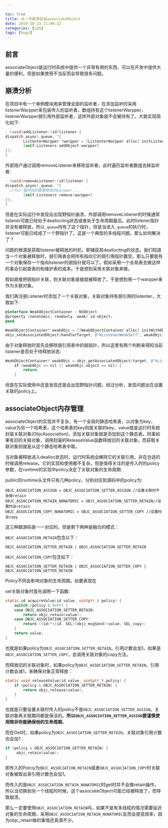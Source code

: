 ```yaml
---

toc: true
title: 从一次崩溃谈谈associateObject
date: 2019-10-23 21:06:22
categories: [iOS]
tags: [bugs]
---
```


## 前言

associateObject是运行时系统中提供一个非常有用的东西，可以在开发中提供大量的便利，但是如果使用不当反而会导致很多问题。

<!--more-->

## 崩溃分析

在项目中有一个单例模块用来管理全部的监听者，在添加监听时采用listenerWarpper来包装传入的监听者，数组持有这个listenerWarpper，listenerWarpper弱引用外部监听者，这样外部对象就不会被持有了。大致实现简化如下:

```objective-c
- (void)addListener:(id)listener {
dispatch_async(_queue, ^{
		ListenterWarpper *warpper = [ListenterWarpper alloc] initListener];
		[self.Listeners addObject:warpper]
});
}
```

外部用户通过调用removeListener来移除监听者，此时遍历监听者数组去掉监听者:

```objective-c
- (void)removeListener:(id)listener {
dispatch_async(_queue, ^{
  //for 循环找到需要移除的warpper ...
		[self.Listeners remove:warpper]
});
}
```

但是在实际运行中发现会出现野指针崩溃，外部调用removeListener的时候通常listener可能已经处于deallocting状态或者处于生命周期最后。此时listener指针并没有被释放，所以``_queue``持有了这个指针，但是当进入``_queue``的执行时，listener可能已经成了一个野指针了。这是一个典型的多线程问题。那么如何解决了？

问题的根源是获取listener被释放的时机，即捕获其deallocting的状态。我们知道当一个对象被释放时，弱引用表会把所有指向它的弱引用指针置空。那么只要能有一个对象保存一个指向listener的弱指针就可以了。假如采用一个全局表去做这样的事会引起查表的和维护表的成本。于是想到采用关联对象来做。

假如直接把弱指针关联，则关联对象直接就被释放了，于是想到用一个warpper来作为关联对象。

我们再注册Listener时添加了一个关联对象，关联对象持有弱引用的listenter，大致如下:

```objective-c
@interface WeakObjectContainer : NSObject
@property (nonatomic, readonly, weak) id object;
@end
```

```objective-c
WeakObjectContainer* weakObjc = [[WeakObjectContainer alloc] initWithObject:listener];
objc_setAssociatedObject(handlerTarget, @"kListenerWeakSelf", weakObjc, OBJC_ASSOCIATION_RETAIN_NONATOMIC);
```

由于对象释放时首先会移除弱引用表中的弱指针，所以这里有两个判断来得知当前listener是否处于待释放状态:

```objective-c
WeakObjectContainer* weakObjc = objc_getAssociatedObject(target, @"kListenerWeakSelf");
    if (weakObjc == nil || weakObjc.object == nil) {
        return;
    }
```

但是在实际使用中还是发现还是会出现野指针问题，经过分析，发现问题出在设置关联的policy上。

## associateObject内存管理

associateObject的实现并不复杂，有一个全局的静态哈希表，以对象为key，value为另一个哈希表，这个哈希表的key则是关联的key，value就是运行时系统封装关联对象(ObjcAssociation)。添加关联对象就是添加到这个静态表。同事如果有旧的关联对象，调用封装的ReleaseValue函数释放旧的关联对象。而获取关联对象则就是从这个静态哈希表中取。

当对象被释放进入dealloc状态时，运行时系统会解除它的关联引用，并在合适的时候调用release。它的实现和使用都不复杂。但是值得关注的是传入时的policy参数，在runtime的实现中policy决定了关联对象的生命周期:

public的runtime头文件只有几种policy，分别对应到源码中的policy为:

```
OBJC_ASSOCIATION_ASSIGN = OBJC_ASSOCIATION_SETTER_ASSIGN //设置关联时不会做retain
OBJC_ASSOCIATION_RETAIN_NONATOMIC = OBJC_ASSOCIATION_SETTER_RETAIN//设置时会retain
OBJC_ASSOCIATION_COPY_NONATOMIC = OBJC_ASSOCIATION_SETTER_COPY //设置时会copy
```

这三种跟源码是一一对应的，但是剩下两种是融合的模式：

`OBJC_ASSOCIATION_RETAIN`包含以下：

```
OBJC_ASSOCIATION_SETTER_RETAIN | OBJC_ASSOCIATION_GETTER_RETAIN
```

`OBJC_ASSOCIATION_COPY`包含如下：

```
OBJC_ASSOCIATION_SETTER_RETAIN | OBJC_ASSOCIATION_SETTER_COPY | OBJC_ASSOCIATION_GETTER_RETAIN
```

Policy不同会影响对象的生命周期。如要表现在

set关联对象时首先调用一下函数:

```c
static id acquireValue(id value, uintptr_t policy) {
    switch (policy & 0xFF) {
    case OBJC_ASSOCIATION_SETTER_RETAIN:
        return objc_retain(value);
    case OBJC_ASSOCIATION_SETTER_COPY:
        return ((id(*)(id, SEL))objc_msgSend)(value, SEL_copy);
    }
    return value;
}
```

也就是如果policy为`OBJC_ASSOCIATION_SETTER_RETAIN`，引用计数会加1。如果是`OBJC_ASSOCIATION_SETTER_COPY`，会调用关联对象的copy方法。

而释放旧的关联对象时，如果policy为`OBJC_ASSOCIATION_SETTER_RETAIN`，引用计数会减1，来确保对象正常释放：

```c
static void releaseValue(id value, uintptr_t policy) {
    if (policy & OBJC_ASSOCIATION_SETTER_RETAIN) {
        return objc_release(value);
    }
}
```

也就是只要设置关联时传入的policy不是`OBJC_ASSOCIATION_SETTER_ASSIGN`。关联对象再关联期间都是保活的。<b>所以`OBJC_ASSOCIATION_SETTER_ASSIGN`要谨慎使用除非你能确保他的生命周期</b>。

而在Get时，如果policy为`OBJC_ASSOCIATION_GETTER_RETAIN`，关联对象引用计数也会加1：

```c
if (policy & OBJC_ASSOCIATION_GETTER_RETAIN) {
     objc_retain(value);
}
```

即传入的Polciy为`OBJC_ASSOCIATION_RETAIN`或者`OBJC_ASSOCIATION_COPY`时关联对象被取出来引用计数也会加1。

而传入的是`OBJC_ASSOCIATION_RETAIN_NONATOMIC`时get时并不会做retain操作。所以当切换到另一个线程的时候，这个associateObject可能已经被释放了，而导致崩溃。

那么一定要使用`OBJC_ASSOCIATION_RETAIN`吗，如果不是有多线程的情况需要延迟对象的生命周期，采用`OBJC_ASSOCIATION_RETAIN_NONATOMIC`反而会提高效率，因为objc_retain做的事情还真滴不少。
